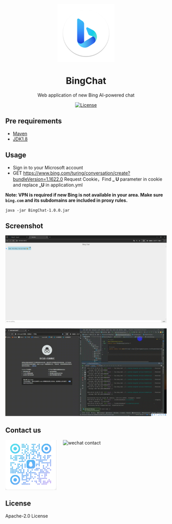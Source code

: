 <p align="center">
  <img width="180" src="./icon.png" alt="BingChat">
  <h1 align="center">BingChat</h1>
  <p align="center">Web application of new Bing AI-powered chat</p>
</p>

<p align="center">
  <a href="https://opensource.org/licenses/Apache-2.0">
    <img alt="License" src="https://img.shields.io/badge/license-Apache_2.0-green">
  </a>
</p>

## Pre requirements

- [Maven](https://maven.apache.org)
- [JDK1.8](https://jdk.java.net)

## Usage

- Sign in to your Microsoft account
- GET https://www.bing.com/turing/conversation/create?bundleVersion=1.1622.0 Request Cookie，Find **_
  U** parameter in cookie and replace **_U** in application.yml

**Note: VPN is required if new Bing is not available in your area. Make sure `bing.com` and its
subdomains are included in proxy rules.**

```
java -jar BingChat-1.0.0.jar
```

## Screenshot

<img width="601" src="./screenshot.png" alt="screenshot">

![Program Demo](https://github.com/xiaotao-xiaotao/BingChat/blob/main/video.gif)

## Contact us

<div style="display: flex;">
  <img style="margin-right: 20px;" width="160" src="./qq.png" alt="qq contact">
  <img width="160" src="https://vip.gptchatclub.com/attachments/square/wechat.png" alt="wechat contact">
</div>

## License

Apache-2.0 License


